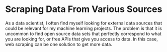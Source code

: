 # Scraping Data From Various Sources
 As a data scientist, I often find myself looking for external data sources that could be relevant for my machine learning projects. The problem is that it is uncommon to find open source data sets that perfectly correspond to what you are looking for, or free APIs that give you access to data. In this case, web scraping can be one solution to get more data.
